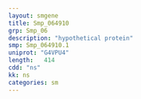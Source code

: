 ```yaml
---
layout: smgene
title: Smp_064910
grp: Smp_06
description: "hypothetical protein"
smp: Smp_064910.1
uniprot: "G4VPU4"
length:   414
cdd: "ns"
kk: ns
categories: sm
---
```

